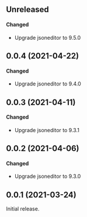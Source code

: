 ## Unreleased

#### Changed

- Upgrade jsoneditor to 9.5.0

## 0.0.4 (2021-04-22)

#### Changed

- Upgrade jsoneditor to 9.4.0

## 0.0.3 (2021-04-11)

#### Changed

- Upgrade jsoneditor to 9.3.1

## 0.0.2 (2021-04-06)

#### Changed

- Upgrade jsoneditor to 9.3.0

## 0.0.1 (2021-03-24)

Initial release.
